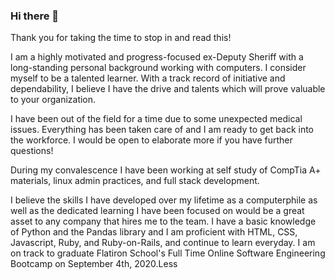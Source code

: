 ### Hi there 👋
Thank you for taking the time to stop in and read this! 

I am a highly motivated and progress-focused ex-Deputy Sheriff with a long-standing personal background working with computers. I consider myself to be a talented learner. With a track record of initiative and dependability, I believe I have the drive and talents which will prove valuable to your organization. 

I have been out of the field for a time due to some unexpected medical issues. Everything has been taken care of and I am ready to get back into the workforce. I would be open to elaborate more if you have further questions! 

During my convalescence I have been working at self study of CompTia A+ materials, linux admin practices, and full stack development. 

I believe the skills I have developed over my lifetime as a computerphile as well as the dedicated learning I have been focused on would be a great asset to any company that hires me to the team. I have a basic knowledge of Python and the Pandas library and I am proficient with HTML, CSS, Javascript, Ruby, and Ruby-on-Rails, and continue to learn everyday. I am on track to graduate Flatiron School's Full Time Online Software Engineering Bootcamp on September 4th, 2020.Less


<!--
**JaesonWatts/JaesonWatts** is a ✨ _special_ ✨ repository because its `README.md` (this file) appears on your GitHub profile.

Here are some ideas to get you started:

- 🔭 I’m currently working on ...
- 🌱 I’m currently learning ...
- 👯 I’m looking to collaborate on ...
- 🤔 I’m looking for help with ...
- 💬 Ask me about ...
- 📫 How to reach me: ...
- 😄 Pronouns: ...
- ⚡ Fun fact: ...
-->
